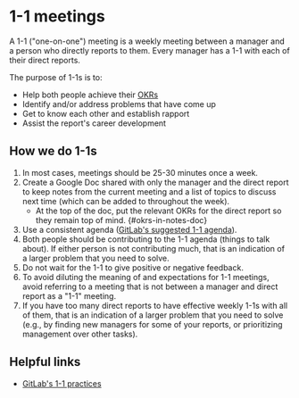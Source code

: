 # 1-1 meetings

A 1-1 ("one-on-one") meeting is a weekly meeting between a manager and a person who directly reports to them. Every manager has a 1-1 with each of their direct reports.

The purpose of 1-1s is to:

- Help both people achieve their [OKRs](../../company/okrs/index.md)
- Identify and/or address problems that have come up
- Get to know each other and establish rapport
- Assist the report's career development

## How we do 1-1s

1. In most cases, meetings should be 25-30 minutes once a week.
1. Create a Google Doc shared with only the manager and the direct report to keep notes from the current meeting and a list of topics to discuss next time (which can be added to throughout the week).
   - At the top of the doc, put the relevant OKRs for the direct report so they remain top of mind. {#okrs-in-notes-doc}
1. Use a consistent agenda ([GitLab's suggested 1-1 agenda](https://about.gitlab.com/handbook/leadership/1-1/suggested-agenda-format/)).
1. Both people should be contributing to the 1-1 agenda (things to talk about). If either person is not contributing much, that is an indication of a larger problem that you need to solve.
1. Do not wait for the 1-1 to give positive or negative feedback.
1. To avoid diluting the meaning of and expectations for 1-1 meetings, avoid referring to a meeting that is not between a manager and direct report as a "1-1" meeting.
1. If you have too many direct reports to have effective weekly 1-1s with all of them, that is an indication of a larger problem that you need to solve (e.g., by finding new managers for some of your reports, or prioritizing management over other tasks).

## Helpful links

- [GitLab's 1-1 practices](https://about.gitlab.com/handbook/leadership/1-1/)
